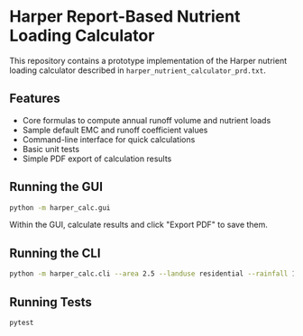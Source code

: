 # Harper Report-Based Nutrient Loading Calculator

This repository contains a prototype implementation of the Harper nutrient loading calculator described in `harper_nutrient_calculator_prd.txt`.

## Features
- Core formulas to compute annual runoff volume and nutrient loads
- Sample default EMC and runoff coefficient values
- Command-line interface for quick calculations
- Basic unit tests
- Simple PDF export of calculation results

## Running the GUI
```bash
python -m harper_calc.gui
```
Within the GUI, calculate results and click "Export PDF" to save them.

## Running the CLI
```bash
python -m harper_calc.cli --area 2.5 --landuse residential --rainfall 1.2
```

## Running Tests
```bash
pytest
```
